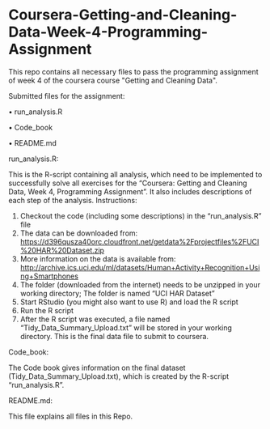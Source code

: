 # Coursera-Getting-and-Cleaning-Data-Week-4-Programming-Assignment
This repo contains all necessary files to pass the programming assignment of week 4 of the coursera course "Getting and Cleaning Data". 


Submitted files for the assignment:

•	run_analysis.R

•	Code_book

•	README.md



run_analysis.R:

This is the R-script containing all analysis, which need to be implemented to successfully solve all exercises for the “Coursera: Getting and Cleaning Data, Week 4, Programming Assignment”. It also includes descriptions of each step of the analysis.
Instructions:
1.	Checkout the code (including some descriptions) in the “run_analysis.R” file
2.	The data can be downloaded from: https://d396qusza40orc.cloudfront.net/getdata%2Fprojectfiles%2FUCI%20HAR%20Dataset.zip
3.	More information on the data is available from: http://archive.ics.uci.edu/ml/datasets/Human+Activity+Recognition+Using+Smartphones
4.	The folder (downloaded from the internet) needs to be unzipped in your working directory; The folder is named “UCI HAR Dataset”
5.	Start RStudio (you might also want to use R) and load the R script
6.	Run the R script
7.	After the R script was executed, a file named “Tidy_Data_Summary_Upload.txt” will be stored in your working directory. This is the final data file to submit to coursera.



Code_book:

The Code book gives information on the final dataset (Tidy_Data_Summary_Upload.txt), which is created by the R-script “run_analysis.R”.



README.md:

This file explains all files in this Repo.
